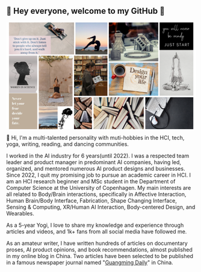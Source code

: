 ## 👋 Hey everyone, welcome to my GitHub 👋
<a href="URL_REDIRECT" target="blank"><img align="center" src="https://github.com/montaneH/MengtingHuang/blob/main/collage.png" height="" /></a>


👋 Hi, I'm a multi-talented personality with muti-hobbies in the HCI, tech, yoga, writing, reading, and dancing communities. 

I worked in the AI industry for 6 years(until 2022). I was a respected team leader and product manager in predominant AI companies, having led, organized, and mentored numerous AI product designs and businesses. Since 2022, I quit my promising job to pursue an academic career in HCI. I am an HCI research beginner and MSc student in the Department of Computer Science at the University of Copenhagen. My main interests are all related to Body/Brain interactions, specifically in Affective Interaction, Human Brain/Body Interface, Fabrication, Shape Changing Interface,  Sensing \& Computing, XR/Human AI Interaction, Body-centered Design, and Wearables.

As a 5-year Yogi, I love to share my knowledge and experience through articles and videos, and 1k+ fans from all social media have followed me. 

As an amateur writer, I have written hundreds of articles on documentary proses, AI product opinions, and book recommendations, almost published in my online blog in China. Two articles have been selected to be published in a famous newspaper journal named "[Guangming Daily](https://www.google.com)" in China.
